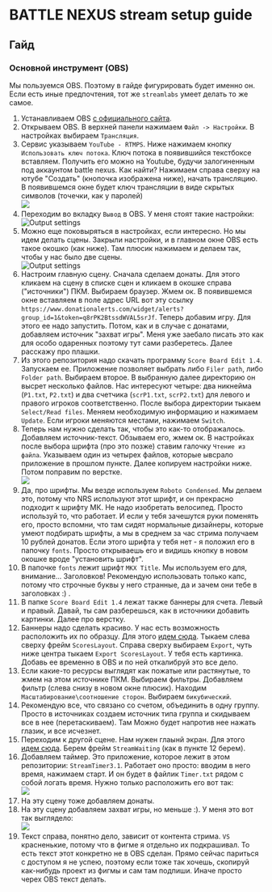 # BATTLE NEXUS stream setup guide

## Гайд
### Основной инструмент (OBS)
Мы пользуемся OBS. Поэтому в гайде фигурировать будет именно он. Если есть иные предпочтения, тот же `streamlabs` умеет делать то же самое.
1. Устанавливаем OBS [с официального сайта](https://obsproject.com/ru/download).
2. Открываем OBS. В верхней панели нажимаем `Файл -> Настройки`. В настройках выбираем `Трансляция`.
3. Сервис указываем `YouTube - RTMPS`. Ниже нажимаем кнопку `Использовать ключ потока`. Ключ потока в появившийся текстбоксе вставляем. Получить его можно на Youtube, будучи залогиненным под аккаунтом battle nexus. Как найти? Нажимаем справа сверху на ютубе "Создать" (кнопочка изображена ниже), начать трансляцию. В появившемся окне будет ключ трансляции в виде скрытых символов (точечки, как у паролей)\
![](assets/readme/create_button.png)
4. Переходим во вкладку `Вывод` в OBS. У меня стоят такие настройки:\
![Output settings](assets/readme/output_settings.png)
5. Можно еще поковыряться в настройках, если интересно. Но мы идем делать сцены. Закрыли настройки, и в главном окне OBS есть такое окошко (как ниже). Там плюсик нажимаем и делаем так, чтобы у нас было две сцены.\
![Output settings](assets/readme/scenes.png)
6. Настроим главную сцену. Сначала сделаем донаты. Для этого кликаем на сцену в списке сцен и кликаем в окошке справа ("источники") ПКМ. Выбираем браузер. Жмем ок. В появившемся окне вставляем в поле адрес URL вот эту ссылку `https://www.donationalerts.com/widget/alerts?group_id=1&token=q8rPK2BtssdWVAL5srJf`. Теперь добавим игру. Для этого ее надо запустить. Потом, как и в случае с донатами, добавляем источник "захват игры". Меня уже заебало писать это как для особо одаренных поэтому тут сами разберетесь. Далее расскажу про плашки.
7. Из этого репозитория надо скачать программу `Score Board Edit 1.4`. Запускаем ее. Приложение позволяет выбрать либо `Filer path`, либо `Folder path`. Выбираем второе. В выбранную далее директорию он высрет несколько файлов. Нас интересуют четыре: два никнейма (`P1.txt`, `P2.txt`) и два счетчика (`scrP1.txt`, `scrP2.txt`) для левого и правого игроков соответственно. После выбора директории тыкаем `Select/Read files`. Меняем необходимую информацию и нажимаем `Update`. Если игроки меняются местами, нажимаем `Switch`.
8. Теперь нам нужно сделать так, чтобы это как-то отображалось. Добавляем источник-текст. Обзываем его, жмем ок. В настройках после выбора шрифта (про это позже) ставим галочку `Чтение из файла`. Указываем один из четырех файлов, которые ывсрало приложение в прошлом пункте. Далее копируем настройки ниже. Потом поправим по верстке.\
![](assets/readme/text_settings.png)
9. Да, про шрифты. Мы везде используем `Roboto Condensed`. Мы делаем это, потому что NRS используют этот шрифт, и он прекрасно подходит к шрифту МК. Не надо изобретать велосипед. Просто используй то, что работает. И если у тебя зачешутся руки поменять его, просто вспомни, что там сидят нормальные дизайнеры, которые умеют подбирать шрифты, а мы в среднем за час стрима получаем 10 рублей донатов. Если этого шрифта у тебя нет - я положил его в папочку `fonts`. Просто открываешь его и видишь кнопку в новом окошке вроде "установить шрифт".
10. В папочке `fonts` лежит шрифт `MKX Title`. Мы используем его для, внимание... Заголовков! Рекомендую использовать только капс, потому что строчные буквы у него странные, да и зачем они тебе в заголовках :) .
11. В папке `Score Board Edit 1.4` лежат также баннеры для счета. Левый и правый. Давай, ты сам разберешься, как в источники добавить картинки. Далее про верстку.
12. Баннеры надо сделать красиво. У нас есть возможность расположить их по образцу. Для этого [идем сюда](https://www.figma.com/file/MnWWydNWfUcn2V4ZgslKc0/Untitled?node-id=103%3A9). Тыкаем слева сверху фрейм `ScoresLayout`. Справа сверху выбираем `Export`, чуть ниже центра тыкаем `Export ScoresLayout`. У тебя есть картинка. Добавь ее временно в OBS и по ней откалибруй это все дело.
13. Если какие-то ресурсы выглядят как пожатые или растянутые, то жмем на этом источнике ПКМ. Выбираем фильтры. Добавляем фильтр (слева снизу в новом окне плюсик). Находим `Масштабирование\соотношение сторон`. Выбираем `бикубический`.
14. Рекомендую все, что связано со счетом, объединить в одну группу. Просто в источниках создаем источник типа группа и скидываем все в нее (перетаскиваем). Там Можно будет напротив нее нажать глазик, и все исчезнет.
15. Переходим к другой сцене. Нам нужен глаынй экран. Для этого [идем сюда](https://www.figma.com/file/MnWWydNWfUcn2V4ZgslKc0/Untitled?node-id=2%3A3). Берем фрейм `StreamWaiting` (как в пункте 12 берем).
16. Добавляем таймер. Это приложение, которое лежит в этом репозитории: `StreamTimer3.1`. Работает оно просто: вводим в него время, нажимаем старт. И он будет в файлик `Timer.txt` рядом с собой логать время. Нужно только расположить его вот так:\
![](assets/readme/timer_layout.png)
17. На эту сцену тоже добавляем донаты.
18. На эту сцену добавляем захват игры, но меньше :). У меня это вот так выглядело:\
![](assets/readme/waiting_screen.png)
19. Текст справа, понятно дело, зависит от контента стрима. `VS` красненькие, потому что в фигме я отдельно их подкрашивал. То есть текст этот конкретно не в OBS сделан. Прямо сейчас париться с доступом я не успею, поэтому если тоже так хочешь, скопируй как-нибудь проект из фигмы и сам там подпиши. Иначе просто черех OBS текст делать.